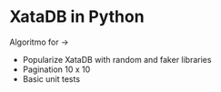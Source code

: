 # XataDB in Python

Algoritmo for ->

- Popularize XataDB with random and faker libraries
- Pagination 10 x 10
- Basic unit tests
